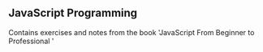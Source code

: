 ## JavaScript Programming    

Contains exercises and notes from the book 'JavaScript From Beginner to Professional '
